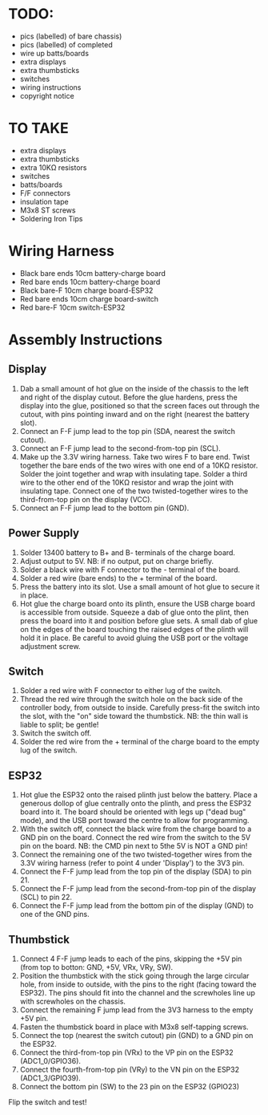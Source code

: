 # TODO:

- pics (labelled) of bare chassis)
- pics (labelled) of completed
- wire up batts/boards
- extra displays
- extra thumbsticks 
- switches
- wiring instructions
- copyright notice

# TO TAKE

- extra displays
- extra thumbsticks 
- extra 10KΩ resistors
- switches
- batts/boards
- F/F connectors 
- insulation tape
- M3x8 ST screws
- Soldering Iron Tips

# Wiring Harness
- Black bare ends 10cm battery-charge board
- Red bare ends 10cm battery-charge board
- Black bare-F 10cm charge board-ESP32
- Red bare ends 10cm charge board-switch 
- Red bare-F 10cm switch-ESP32

# Assembly Instructions

## Display

1. Dab a small amount of hot glue on the inside of the chassis to the left and right of the display cutout. Before the glue hardens, press the display into the glue, positioned so that the screen faces out through the cutout, with pins pointing inward and on the right (nearest the battery slot).
2. Connect an F-F jump lead to the top pin (SDA, nearest the switch cutout).
3. Connect an F-F jump lead to the second-from-top pin (SCL).
4. Make up the 3.3V wiring harness. Take two wires F to bare end. Twist together the bare ends of the two wires with one end of a 10KΩ resistor. Solder the joint together and wrap with insulating tape. Solder a third wire to the other end of the 10KΩ resistor and wrap the joint with insulating tape. Connect one of the two twisted-together wires to the third-from-top pin on the display (VCC).
5. Connect an F-F jump lead to the bottom pin (GND).


## Power Supply

1. Solder 13400 battery to B+ and B- terminals of the charge board. 
2. Adjust output to 5V. NB: if no output, put on charge briefly.
3. Solder a black wire with F connector to the - terminal of the board.
4. Solder a red wire (bare ends) to the + terminal of the board. 
5. Press the battery into its slot. Use a small amount of hot glue to secure it in place.
6. Hot glue the charge board onto its plinth, ensure the USB charge board is accessible from outside. Squeeze a dab of glue onto the plint, then press the board into it and position before glue sets. A small dab of glue on the edges of the board touching the raised edges of the plinth will hold it in place. Be careful to avoid gluing the USB port or the voltage adjustment screw.

## Switch

1. Solder a red wire with F connector to either lug of the switch.
2. Thread the red wire through the switch hole on the back side of the controller body, from outside to inside. Carefully press-fit the switch into the slot, with the "on" side toward the thumbstick. NB: the thin wall is liable to split; be gentle!
3. Switch the switch off.
4. Solder the red wire from the + terminal of the charge board to the empty lug of the switch.

## ESP32

1. Hot glue the ESP32 onto the raised plinth just below the battery. Place a generous dollop of glue centrally onto the plinth, and press the ESP32 board into it. The board should be oriented with legs up ("dead bug" mode), and the USB port toward the centre to allow for programming.
2. With the switch off, connect the black wire from the charge board to a GND pin on the board. Connect the red wire from the switch to the 5V pin on the board. NB: the CMD pin next to 5the 5V is NOT a GND pin!
3. Connect the remaining one of the two twisted-together wires from the 3.3V wiring harness (refer to point 4 under 'Display') to the 3V3 pin.
4. Connect the F-F jump lead from the top pin of the display (SDA) to pin 21.
5. Connect the F-F jump lead from the second-from-top pin of the display (SCL) to pin 22.
6. Connect the F-F jump lead from the bottom pin of the display (GND) to one of the GND pins.

## Thumbstick

1. Connect 4 F-F jump leads to each of the pins, skipping the +5V pin (from top to botton: GND, +5V, VRx, VRy, SW). 
2. Position the thumbstick with the stick going through the large circular hole, from inside to outside, with the pins to the right (facing toward the ESP32). The pins should fit into the channel and the screwholes line up with screwholes on the chassis.
3. Connect the remaining F jump lead from the 3V3 harness to the empty +5V pin.
4. Fasten the thumbstick board in place with M3x8 self-tapping screws.
5. Connect the top (nearest the switch cutout) pin (GND) to a GND pin on the ESP32.
6. Connect the third-from-top pin (VRx) to the VP pin on the ESP32 (ADC1_0/GPIO36).
7. Connect the fourth-from-top pin (VRy) to the VN pin on the ESP32 (ADC1_3/GPIO39).
8. Connect the bottom pin (SW) to the 23 pin on the ESP32 (GPIO23)

Flip the switch and test!
